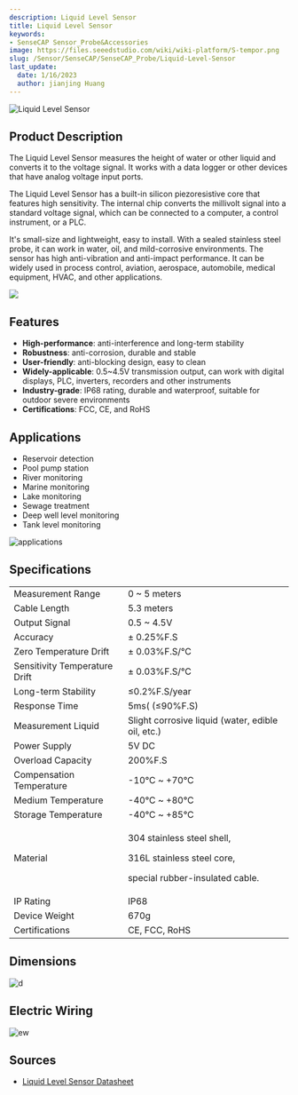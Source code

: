 ```yaml
---
description: Liquid Level Sensor
title: Liquid Level Sensor
keywords:
- SenseCAP Sensor_Probe&Accessories
image: https://files.seeedstudio.com/wiki/wiki-platform/S-tempor.png
slug: /Sensor/SenseCAP/SenseCAP_Probe/Liquid-Level-Sensor
last_update:
  date: 1/16/2023
  author: jianjing Huang
---
```


![Liquid Level Sensor](https://files.seeedstudio.com/wiki/Liquid_Level_Sensor/img/01_14_4.png)

## Product Description

The Liquid Level Sensor measures the height of water or other liquid and converts it to the voltage signal. It works with a data logger or other devices that have analog voltage input ports.

The Liquid Level Sensor has a built-in silicon piezoresistive core that features high sensitivity. The internal chip converts the millivolt signal into a standard voltage signal, which can be connected to a computer, a control instrument, or a PLC.

It's small-size and lightweight, easy to install. With a sealed stainless steel probe, it can work in water, oil, and mild-corrosive environments. The sensor has high anti-vibration and anti-impact performance. It can be widely used in process control, aviation, aerospace, automobile, medical equipment, HVAC, and other applications.

[![](https://files.seeedstudio.com/wiki/Seeed-WiKi/docs/images/300px-Get_One_Now_Banner-ragular.png)](https://www.seeedstudio.com/Liquid-Level-Sensor-p-4619.html)

## Features

- **High-performance**: anti-interference and long-term stability
- **Robustness**: anti-corrosion, durable and stable
- **User-friendly**: anti-blocking design, easy to clean
- **Widely-applicable**: 0.5~4.5V transmission output, can work with digital displays, PLC, inverters, recorders and other instruments
- **Industry-grade**: IP68 rating, durable and waterproof, suitable for outdoor severe environments
- **Certifications**: FCC, CE, and RoHS

## Applications

- Reservoir detection
- Pool pump station
- River monitoring
- Marine monitoring
- Lake monitoring
- Sewage treatment
- Deep well level monitoring
- Tank level monitoring

![applications](https://files.seeedstudio.com/wiki/Liquid_Level_Sensor/img/92d658aefc90480a607588f72f6f138.png)

## Specifications
<!-- <style type="text/css">
.tg  {border-collapse:collapse;border-spacing:0;}
.tg td{border-color:black;border-style:solid;border-width:1px;font-family:Arial, sans-serif;font-size:14px;
  overflow:hidden;padding:10px 5px;word-break:normal;}
.tg th{border-color:black;border-style:solid;border-width:1px;font-family:Arial, sans-serif;font-size:14px;
  font-weight:normal;overflow:hidden;padding:10px 5px;word-break:normal;}
.tg .tg-2fdn{border-color:#9b9b9b;text-align:left;vertical-align:top}
.tg .tg-e2cz{background-color:#9b9b9b;border-color:#9b9b9b;color:#ffffff;text-align:left;vertical-align:top}
</style> -->

<table class="tg" data-data-style="undefined;table-layout: fixed; width: 640px;">
<tbody>
<tr>
<td class="tg-h2xt"><span data-style="color: #000000;">Measurement Range</span></td>
<td class="tg-h2xt"><span data-style="color: #000000;" data-data-style="font-size: small;">0 ~ 5 meters</span></td>
</tr>
<tr>
<td class="tg-h2xt"><span data-style="color: #000000;" data-data-style="font-size: small;">Cable Length</span></td>
<td class="tg-h2xt"><span data-style="color: #000000;" data-data-style="font-size: small;">5.3 meters</span></td>
</tr>
<tr>
<td class="tg-h2xt"><span data-style="color: #000000;">Output Signal</span></td>
<td class="tg-h2xt"><span data-style="color: #000000;">0.5 ~ 4.5V</span></td>
</tr>
<tr>
<td class="tg-h2xt"><span data-style="color: #000000;">Accuracy</span></td>
<td class="tg-h2xt"><span data-style="color: #000000;">± 0.25%F.S</span></td>
</tr>
<tr>
<td class="tg-h2xt"><span data-style="color: #000000;">Zero Temperature Drift</span></td>
<td class="tg-h2xt"><span data-style="color: #000000;">± 0.03%F.S/℃</span></td>
</tr>
<tr>
<td class="tg-zdzz"><span data-style="color: #000000;">Sensitivity Temperature Drift</span></td>
<td class="tg-h2xt"><span data-style="color: #000000;">± 0.03%F.S/℃</span></td>
</tr>
<tr>
<td class="tg-h2xt"><span data-style="color: #000000;">Long-term Stability</span></td>
<td class="tg-h2xt"><span data-style="color: #000000;">≤0.2%F.S/year</span></td>
</tr>
<tr>
<td class="tg-h2xt"><span data-style="color: #000000;">Response Time</span></td>
<td class="tg-h2xt"><span data-style="color: #000000;">5ms( (≤90%F.S)</span></td>
</tr>
<tr>
<td class="tg-h2xt"><span data-style="color: #000000;">Measurement Liquid </span></td>
<td class="tg-h2xt"><span data-style="color: #000000;">Slight corrosive liquid (water, edible oil, etc.)</span></td>
</tr>
<tr>
<td class="tg-h2xt"><span data-style="color: #000000;">Power Supply</span></td>
<td class="tg-h2xt"><span data-style="color: #000000;">5V DC</span></td>
</tr>
<tr>
<td class="tg-h2xt"><span data-style="color: #000000;">Overload Capacity</span></td>
<td class="tg-h2xt"><span data-style="color: #000000;">200%F.S</span></td>
</tr>
<tr>
<td class="tg-h2xt"><span data-style="color: #000000;">Compensation Temperature</span></td>
<td class="tg-h2xt"><span data-style="color: #000000;">-10℃ ~ +70℃</span></td>
</tr>
<tr>
<td class="tg-h2xt"><span data-style="color: #000000;">Medium Temperature </span></td>
<td class="tg-h2xt"><span data-style="color: #000000;">-40℃ ~ +80℃</span></td>
</tr>
<tr>
<td class="tg-h2xt"><span data-style="color: #000000;">Storage Temperature</span></td>
<td class="tg-h2xt"><span data-style="color: #000000;">-40℃ ~ +85℃</span></td>
</tr>
<tr>
<td class="tg-h2xt"><span data-style="color: #000000;">Material</span></td>
<td class="tg-h2xt">
<p><span data-style="color: #000000;">304 stainless steel shell,</span></p>
<p><span data-style="color: #000000;">316L stainless steel core,</span></p>
<p><span data-style="color: #000000;">special rubber-insulated cable.</span></p>
</td>
</tr>
<tr>
<td class="tg-h2xt"><span data-style="color: #000000;">IP Rating</span></td>
<td class="tg-h2xt"><span data-style="color: #000000;">IP68</span></td>
</tr>
<tr>
<td class="tg-h2xt"><span data-style="color: #000000;">Device Weight</span></td>
<td class="tg-h2xt"><span data-style="color: #000000;">670g</span></td>
</tr>
<tr>
<td class="tg-h2xt"><span data-style="color: #000000;">Certifications </span></td>
<td class="tg-h2xt"><span data-style="color: #000000;">CE, FCC, RoHS</span></td>
</tr>
</tbody>
</table>

## Dimensions

![d](https://files.seeedstudio.com/wiki/Liquid_Level_Sensor/img/dimensions.PNG)

## Electric Wiring

![ew](https://files.seeedstudio.com/wiki/Liquid_Level_Sensor/img/WD.PNG)

## Sources

- [Liquid Level Sensor Datasheet](https://files.seeedstudio.com/products/314990619/res/Liquid%20Level%20Sensor-Datasheet.pdf)
